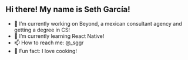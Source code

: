 ## Hi there! My name is Seth García!

- 🔭 I’m currently working on Beyond, a mexican consultant agency and getting a degree in CS!
- 🌱 I’m currently learning React Native!
- 📫 How to reach me: @_sggr
- 🍴 Fun fact: I love cooking!

<!-- - 👯 I’m looking to collaborate on ... -->
<!-- - 🤔 I’m looking for help with ... -->
<!-- - 💬 Ask me about ... -->
